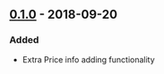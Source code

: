 ## [0.1.0] - 2018-09-20
### Added
- Extra Price info adding functionality

[0.1.0]: https://github.com/shopgate/ext-add-extra-price-info-from-property/tree/v0.1.0
